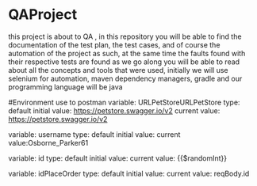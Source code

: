 # QAProject

this project is about to QA , in this repository you will be able to find the documentation of the test plan, the test cases, and of course the automation of the project as such, at the same time the faults found with their respective tests are found
as we go along you will be able to read about all the concepts and tools that were used, initially we will use selenium for automation, maven dependency managers, gradle and our programming language will be java

#Environment use to postman
variable: URLPetStoreURLPetStore
type: default
initial value: https://petstore.swagger.io/v2
current value: https://petstore.swagger.io/v2

variable: username
type: default
initial value:
current value:Osborne_Parker61

variable: id
type: default
initial value:
current value: {{$randomInt}}

variable: idPlaceOrder
type: default
initial value:
current value: reqBody.id
